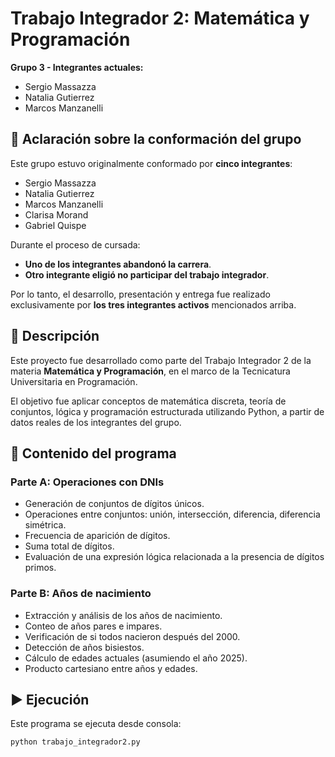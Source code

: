# Trabajo Integrador 2: Matemática y Programación

**Grupo 3 - Integrantes actuales:**
- Sergio Massazza  
- Natalia Gutierrez  
- Marcos Manzanelli  

## 📝 Aclaración sobre la conformación del grupo

Este grupo estuvo originalmente conformado por **cinco integrantes**:

- Sergio Massazza  
- Natalia Gutierrez  
- Marcos Manzanelli  
- Clarisa Morand  
- Gabriel Quispe  

Durante el proceso de cursada:
- **Uno de los integrantes abandonó la carrera**.
- **Otro integrante eligió no participar del trabajo integrador**.

Por lo tanto, el desarrollo, presentación y entrega fue realizado exclusivamente por **los tres integrantes activos** mencionados arriba.

## 📌 Descripción

Este proyecto fue desarrollado como parte del Trabajo Integrador 2 de la materia **Matemática y Programación**, en el marco de la Tecnicatura Universitaria en Programación.

El objetivo fue aplicar conceptos de matemática discreta, teoría de conjuntos, lógica y programación estructurada utilizando Python, a partir de datos reales de los integrantes del grupo.

## 🧩 Contenido del programa

### Parte A: Operaciones con DNIs

- Generación de conjuntos de dígitos únicos.
- Operaciones entre conjuntos: unión, intersección, diferencia, diferencia simétrica.
- Frecuencia de aparición de dígitos.
- Suma total de dígitos.
- Evaluación de una expresión lógica relacionada a la presencia de dígitos primos.

### Parte B: Años de nacimiento

- Extracción y análisis de los años de nacimiento.
- Conteo de años pares e impares.
- Verificación de si todos nacieron después del 2000.
- Detección de años bisiestos.
- Cálculo de edades actuales (asumiendo el año 2025).
- Producto cartesiano entre años y edades.

## ▶️ Ejecución

Este programa se ejecuta desde consola:

```bash
python trabajo_integrador2.py
